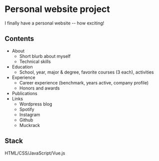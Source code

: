 # Personal website project

I finally have a personal website -- how exciting!

## Contents
* About
    * Short blurb about myself
    * Technical skills
* Education
    * School, year, major & degree, favorite courses (3 each), activities
* Experience
    * Career experience (benchmark, years active, company profile)
    * Honors and awards
* Publications
* Links
    * Wordpress blog
    * Spotify
    * Instagram
    * Github
    * Muckrack

## Stack
HTML/CSS/JavaScript/Vue.js